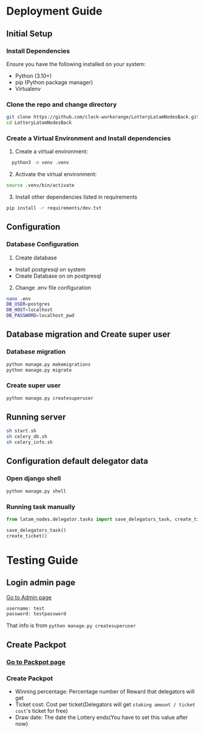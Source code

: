 # Deployment Guide

## Initial Setup
### Install Dependencies
Ensure you have the following installed on your system:
- Python (3.10+)
- pip (Python package manager)
- Virtualenv

### Clone the repo and change directory
```bash
git clone https://github.com/clock-workorange/LotteryLatamNodesBack.git
cd LotteryLatamNodesBack
```

### Create a Virtual Environment and Install dependencies
1. Create a virtual environment:
```bash
  python3 -m venv .venv
```
2. Activate the virtual environment:
```bash
source .venv/bin/activate
```
3. Install other dependencies listed in requirements
```bash
pip install -r requirements/dev.txt
```

## Configuration
### Database Configuration
1. Create database
- Install postgresql on system
- Create Database on on postgresql
2. Change .env file configuration
```bash
nano .env
DB_USER=postgres
DB_HOST=localhost
DB_PASSWORD=localhost_pwd
```

## Database migration and Create super user
### Database migration
```bash
python manage.py makemigrations
python manage.py migrate
```

### Create super user
```bash
python manage.py createsuperuser
```

## Running server
```bash
sh start.sh
sh celery_db.sh
sh celery_info.sh
```

## Configuration default delegator data
### Open django shell
```bash
python manage.py shell
```

### Running task manually
```python
from latam_nodes.delegator.tasks import save_delegators_task, create_ticket

save_delegators_task()
create_ticket()
```


# Testing Guide
## Login admin page
[Go to Admin page](https://app.latamnodes.org/admin/)
```bash
username: test
password: testpassword
```
That info is from ```python manage.py createsuperuser```

## Create Packpot
### [Go to Packpot page](https://app.latamnodes.org/admin/ticket/jackpot/add/)
### Create Packpot
- Winning percentage: Percentage number of Reward that delegators will get
- Ticket cost: Cost per ticket(Delegators will get `staking amount / ticket cost`'s ticket for free)
- Draw date: The date the Lottery ends(You have to set this value after now)
